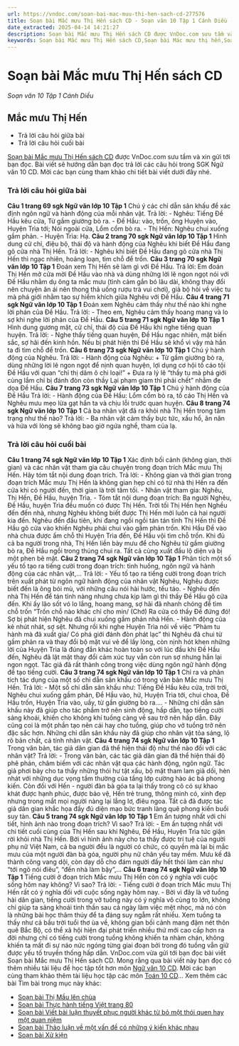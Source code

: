 ```yaml
---
url: https://vndoc.com/soan-bai-mac-muu-thi-hen-sach-cd-277576
title: Soạn bài Mắc mưu Thị Hến sách CD - Soạn văn 10 Tập 1 Cánh Diều - VnDoc.com
date_extracted: 2025-04-14 14:21:27
description: Soạn bài Mắc mưu Thị Hến sách CD được VnDoc.com sưu tầm và xin gửi tới bạn đọc.
keywords: Soạn bài Mắc mưu Thị Hến sách CD,Soạn bài Mác mưu thị hến,Soạn mắc mưu thị hến,mắc mưu thị hến,soạn văn 10,Ngữ văn 10 CD
---
```


# Soạn bài Mắc mưu Thị Hến sách CD
 _Soạn văn 10 Tập 1 Cánh Diều_
## Mắc mưu Thị Hến
  * Trả lời câu hỏi giữa bài
  * Trả lời câu hỏi cuối bài

[Soạn bài Mắc mưu Thị Hến sách CD](<https://vndoc.com/soan-bai-mac-muu-thi-hen-sach-cd-277576>) được VnDoc.com sưu tầm và xin gửi tới bạn đọc. Bài viết sẽ hướng dẫn bạn đọc trả lời các câu hỏi trong SGK Ngữ văn 10 CD. Mời các bạn cùng tham khảo chi tiết bài viết dưới đây nhé.
### Trả lời câu hỏi giữa bài
**Câu 1 trang 69 sgk Ngữ văn lớp 10 Tập 1**
Chú ý các chỉ dẫn sân khấu để xác định ngôn ngữ và hành động của mỗi nhân vật.
Trả lời:
\- Nghêu: Tiếng Đề Hầu kêu cửa, Từ gầm giường bò ra.
\- Đế Hầu: vào, trốn, ông Huyện vào, Huyện Trìa tới; Nói ngoài cửa, Lổm cổm bò ra.
\- Thị Hến: Nghêu chui xuống gầm phản.
\- Huyện Trìa: Hạ.
**Câu 2 trang 70 sgk Ngữ văn lớp 10 Tập 1**
Hình dung cử chỉ, điệu bộ, thái độ và hành động của Nghêu khi biết Đề Hầu đang gõ cửa nhà Thị Hến.
Trả lời:
\- Nghêu khi biết Đề Hầu đang gõ cửa nhà Thị Hến thì ngạc nhiên, hoảng loạn, tìm chỗ để trốn.
**Câu 3 trang 70 sgk Ngữ văn lớp 10 Tập 1**
Đoán xem Thị Hến sẽ làm gì với Đề Hầu.
Trả lời:
Em đoán Thị Hến mở cửa mời Đề Hầu vào nhà và dùng những lời lẽ ngon ngọt nói với Đề Hầu nhằm dụ ông ta mắc mưu \(tình cảm gắn bó lâu dài, không thay đổi nên chuyện ân ái nên thong thả uống rượu trà vui chơi\), giả bộ hỏi về việc tu mà phá giới nhằm tạo sự hiềm khích giữa Nghêu với Đề Hầu.
**Câu 4 trang 71 sgk Ngữ văn lớp 10 Tập 1**
Đoán xem Nghêu cảm thấy như thế nào khi nghe lời phán của Đề Hầu.
Trả lời:
\- Theo em, Nghêu cảm thấy hoang mang và lo sợ khi nghe lời phán của Đề Hầu.
**Câu 5 trang 71 sgk Ngữ văn lớp 10 Tập 1**
Hình dung gương mặt, cử chỉ, thái độ của Đề Hầu khi nghe tiếng quan huyện.
Trả lời:
\- Nghe thấy tiếng quan huyện, Đề Hầu ngạc nhiên, mặt biến sắc, sợ hãi đến kinh hồn. Nếu bị phát hiện thì Đề Hầu sẽ khổ vì vậy mà hắn ta đi tìm chỗ để trốn.
**Câu 6 trang 73 sgk Ngữ văn lớp 10 Tập 1**
Chú ý hành động của Nghêu.
Trả lời:
\- Hành động của Nghêu:
\+ Từ gầm giường bò ra, dùng những lời lẽ ngon ngọt để nịnh quan huyện, lợi dụng cơ hội tố cáo tội Đề Hầu với quan “chỉ thị dâm ô chi loại\!”
\+ Đưa ra lý lẽ “thầy tu mà phá giới cùng lắm chỉ bị đánh đòn còn thầy Lại phạm giam thì phải chết” nhằm đe dọa Đề Hầu.
**Câu 7 trang 73 sgk Ngữ văn lớp 10 Tập 1**
Chú ý hành động của Đề Hầu
Trả lời:
\- Hành động của Đề Hầu: Lổm cổm bò ra, tố cáo Thị Hến và Nghêu mưu mẹo lừa gạt hắn ta và chịu lỗi trước quan huyện.
**Câu 8 trang 74 sgk Ngữ văn lớp 10 Tập 1**
Cả ba nhân vật đã ra khỏi nhà Thị Hến trong tâm trạng như thế nào?
Trả lời:
\- Ba nhân vật cảm thấy bực tức, xấu hổ, ăn năn và hứa với lòng sẽ không bao giờ ngứa nghề, tham của lạ.
### Trả lời câu hỏi cuối bài
**Câu 1 trang 74 sgk Ngữ văn lớp 10 Tập 1**
Xác định bối cảnh \(không gian, thời gian\) và các nhân vật tham gia câu chuyện trong đoạn trích Mắc mưu Thị Hến. Hãy tóm tắt nội dung đoạn trích.
Trả lời:
\- Không gian và thời gian trong đoạn trích Mắc mưu Thị Hến là không gian hẹp chỉ có từ nhà thị Hến ra đến cửa khi có người đến, thời gian là trời tăm tối.
\- Nhân vật tham gia: Nghêu, Thị Hến, Đề Hầu, huyện Trìa.
\- Tóm tắt nội dung đoạn trích: Ba người Nghêu, Đề Hầu, huyện Trìa đều muốn có được Thị Hến. Trời tối Thị Hến hẹn Nghều đến đến nhà, nhưng Nghêu không biết được Thị Hến mời luôn cả hai người kia đến. Nghêu đến đầu tiên, khi đang ngồi ngồi tán tán tỉnh Thị Hến thì Đề Hầu gõ cửa vào khiến Nghêu phải chui vào gầm phản trốn. Khi Hầu Đề vào nhà chưa được ấm chỗ thì Huyện Trìa đến, Đề Hầu vội tìm chỗ trốn. Khi đủ cả ba người trong nhà, Thị Hến liền bày mưu để cho Nghêu từ gầm giường bò ra, Đề Hầu ngồi trong thúng chui ra. Tất cả cùng xuất đầu lộ diện và bị một phen bẽ mặt.
**Câu 2 trang 74 sgk Ngữ văn lớp 10 Tập 1**
Phân tích một số yếu tố tạo ra tiếng cười trong đoạn trích: tình huống, ngôn ngữ và hành động của các nhân vật,...
Trả lời:
\- Yếu tố tạo ra tiếng cười trong đoạn trích trên xuất phát từ ngôn ngữ hành động của nhân vật Nghêu, Nghêu được biết đến là ông bói mù, với những câu nói hài hước, tếu táo.
\- Nghêu đến nhà Thị Hến để tán tỉnh nàng nhưng chưa kịp làm gì thì thấy Đề Hầu gõ cửa đến. Khi ấy lão sốt vó lo lắng, hoang mang, sợ hãi đã nhanh chóng để tìm chỗ trốn “Trốn chỗ nào khác chỉ cho min/ \(Chớ\) Ra cửa có thầy Đề đứng đó\! Sợ bị phát hiện Nghêu đã chui xuống gầm phản nhà Hến.
\- Hành động của kẻ nhút nhát, sợ sệt. Nhưng rồi khi nghe Huyện Trìa nói về việc “Phàm tu hành mà đã xuất gia/ Có phá giới đánh đòn phát lạc” thì Nghêu đã chui từ gầm phản ra và thay đổi bộ mặt vui vẻ để lấy lòng, còn nịnh hót khen những lời của Huyện Trìa là đúng đắn khác hoàn toàn so với lúc đầu khi Đề Hầu đến, Nghêu đã lật mặt thay đổi cảm xúc tuy vẫn còn run sợ nhưng hắn lại ngon ngọt. Tác giả đã rất thành công trong việc dùng ngôn ngữ hành động để tạo tiếng cười.
**Câu 3 trang 74 sgk Ngữ văn lớp 10 Tập 1**
Chỉ ra và phân tích tác dụng của một số chỉ dẫn sân khấu có trong văn bản Mắc mưu Thị Hến.
Trả lời:
\- Một số chỉ dẫn sân khấu như: Tiếng Đề Hầu kêu cửa, trời trời, Nghêu chui xuống gầm phản, Đề Hầu vào, hứ, Huyện Trìa tới, chui choa, Đề Hầu trốn, Huyện Trìa vào, uầy, từ gần giường bò ra....
\- Những chỉ dẫn sân khấu này đã giúp cho tác phẩm trở nên sinh động, hấp dẫn, tạo tiếng cười sảng khoái, khiến cho không khí tuồng càng về sau trở nên hấp dẫn. Đây cũng coi là một phần tạo nên cái hay cho tuồng, giúp cho vở tuồng trở nên đặc sắc hơn. Những chỉ dẫn sân khấu này đã giúp cho nhân vật tỏa sáng, lộ rõ bản chất, cá tính nhân vật.
**Câu 4 trang 74 sgk Ngữ văn lớp 10 Tập 1**
Trong văn bản, tác giả dân gian đã thể hiện thái độ như thế nào đối với các nhân vật?
Trả lời:
\- Trong văn bản, các tác giả dân gian đã thể hiện thái độ phê phán, châm biếm với các nhân vật qua các hành động, ngôn ngữ. Tác giả phơi bày cho ta thấy những thói hư tật xấu, bộ mặt tham lam giả dối, hèn nhát với những dục vọng tầm thường của tầng lớp cường hào ác bá phong kiến. Còn đối với Hến - người đàn bà góa ta lại thấy trong cô có sự khao khát được hạnh phúc, được bảo vệ, Hến trẻ trung, thông minh có, xinh đẹp nhưng trong mắt mọi người nàng lại lẳng lơ, điêu ngoa. Tất cả đã được tác giả dân gian khắc họa đầy đủ diện mạo bức tranh làng quê phong kiến buổi suy tàn.
**Câu 5 trang 74 sgk Ngữ văn lớp 10 Tập 1**
Em ấn tượng nhất với chi tiết, hình ảnh nào trong đoạn trích? Vì sao?
Trả lời:
\- Em ấn tượng nhất với chi tiết cuối cùng của Thị Hến sau khi Nghêu, Đề Hầu, Huyện Trìa tức giận rời khỏi nhà Thị Hến. Bởi vì hình ảnh này cho ta thấy được trí tuệ của người phụ nữ Việt Nam, cả ba người đều là người có chức, có quyền mà lại bị mắc mưu của một người đàn bà góa, người phụ nữ chân yếu tay mềm. Mưu kế đã thành công vang dội, còn dạy dỗ cho đám người đấy hết thói làm càn như “tới ngõ nói điêu”, “đến nhà làm bậy”,...
**Câu 6 trang 74 sgk Ngữ văn lớp 10 Tập 1**
Tiếng cười ở đoạn trích Mắc mưu Thị Hến còn có ý nghĩa với cuộc sống hôm nay không? Vì sao?
Trả lời:
\- Tiếng cười ở đoạn trích Mắc mưu Thị Hến rất có ý nghĩa đối với cuộc sống ngày hôm nay.
\- Bời vì đây là vở tuồng hài dân gian, tiếng cười trong vở tuồng này có ý nghĩa vô cùng to lớn, không chỉ giúp ta sảng khoái tinh thần sau cả ngày làm việc mệt nhọc, mà nó còn là những bài học thâm thúy để ta đáng suy ngẫm rất nhiều. Xem tuồng ta thấy như cả bầu trời tuổi thơ ùa về, không gian bối cảnh mang đậm nét thôn quê Bắc Bộ, có thể xã hội hiện đại phát triển nhiều thứ mới cao cấp hơn ra đời nhưng chỉ có tiếng cười trong tuồng không khiến ta nhàm chán, không khiến ta mất đi sự náo nức ngóng từng giai đoạn bởi trong đó tuồng vẫn giữ được yếu tố truyền thống hấp dẫn.
VnDoc.com vừa gửi tới bạn đọc bài viết Soạn bài Mắc mưu Thị Hến sách CD. Mong rằng qua bài viết này bạn đọc có thêm nhiều tài liệu để học tập tốt hơn môn [Ngữ văn 10 CD](<https://vndoc.com/ngu-van-10-canh-dieu-tap1>). Mời các bạn cùng tham khảo thêm tài liệu học tập các môn [Toán 10 CD](<https://vndoc.com/toan-10-canh-dieu-tap1>)...
Xem thêm các bài Tìm bài trong mục này khác:
  * [Soạn bài Thị Mầu lên chùa](</soan-bai-thi-mau-len-chua-sach-cd-277578>)
  * [Soạn bài Thực hành tiếng Việt trang 80](</soan-bai-thuc-hanh-tieng-viet-trang-80-sach-cd-277582>)
  * [Soạn bài Viết bài luận thuyết phục người khác từ bỏ một thói quen hay một quan niệm](</soan-bai-viet-bai-luan-thuyet-phuc-nguoi-khac-tu-bo-mot-thoi-quen-hay-mot-quan-niem-sach-cd-277586>)
  * [Soạn bài Thảo luận về một vấn đề có những ý kiến khác nhau](</soan-bai-thao-luan-ve-mot-van-de-co-nhung-y-kien-khac-nhau-sach-cd-277590>)
  * [Soạn bài Xử kiện](</soan-bai-xu-kien-sach-cd-277595>)


